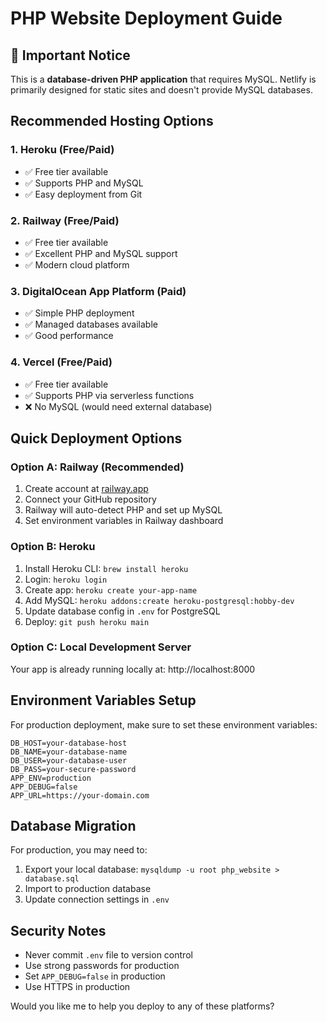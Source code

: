 # PHP Website Deployment Guide

## 🚨 Important Notice

This is a **database-driven PHP application** that requires MySQL. Netlify is primarily designed for static sites and doesn't provide MySQL databases.

## Recommended Hosting Options

### 1. **Heroku** (Free/Paid)
- ✅ Free tier available
- ✅ Supports PHP and MySQL
- ✅ Easy deployment from Git

### 2. **Railway** (Free/Paid)
- ✅ Free tier available
- ✅ Excellent PHP and MySQL support
- ✅ Modern cloud platform

### 3. **DigitalOcean App Platform** (Paid)
- ✅ Simple PHP deployment
- ✅ Managed databases available
- ✅ Good performance

### 4. **Vercel** (Free/Paid)
- ✅ Free tier available
- ✅ Supports PHP via serverless functions
- ❌ No MySQL (would need external database)

## Quick Deployment Options

### Option A: Railway (Recommended)
1. Create account at [railway.app](https://railway.app)
2. Connect your GitHub repository
3. Railway will auto-detect PHP and set up MySQL
4. Set environment variables in Railway dashboard

### Option B: Heroku
1. Install Heroku CLI: `brew install heroku`
2. Login: `heroku login`
3. Create app: `heroku create your-app-name`
4. Add MySQL: `heroku addons:create heroku-postgresql:hobby-dev`
5. Update database config in `.env` for PostgreSQL
6. Deploy: `git push heroku main`

### Option C: Local Development Server
Your app is already running locally at: http://localhost:8000

## Environment Variables Setup

For production deployment, make sure to set these environment variables:

```
DB_HOST=your-database-host
DB_NAME=your-database-name
DB_USER=your-database-user
DB_PASS=your-secure-password
APP_ENV=production
APP_DEBUG=false
APP_URL=https://your-domain.com
```

## Database Migration

For production, you may need to:
1. Export your local database: `mysqldump -u root php_website > database.sql`
2. Import to production database
3. Update connection settings in `.env`

## Security Notes

- Never commit `.env` file to version control
- Use strong passwords for production
- Set `APP_DEBUG=false` in production
- Use HTTPS in production

Would you like me to help you deploy to any of these platforms?

